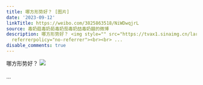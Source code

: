 ```yaml
---
title: 哪方形势好？ [图片]
date: '2023-09-12'
linkTitle: https://weibo.com/3825863518/NiWDwqjrL
source: 毒奶菇毒奶茹毒奶茄毒奶喆毒奶囍的微博
description: 哪方形势好？ <img style="" src="https://tvax1.sinaimg.cn/large/e40a0b5egy1hhts3e55aoj20xc0xc47k.jpg"
  referrerpolicy="no-referrer"><br><br> ...
disable_comments: true
---
```

哪方形势好？ <img style="" src="https://tvax1.sinaimg.cn/large/e40a0b5egy1hhts3e55aoj20xc0xc47k.jpg" referrerpolicy="no-referrer"><br><br> ...